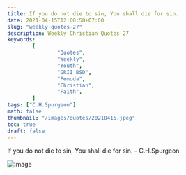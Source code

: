 ```yaml
---
title: If you do not die to sin, You shall die for sin.
date: 2021-04-15T12:00:58+07:00
slug: "weekly-quotes-27"
description: Weekly Christian Quotes 27
keywords:
        [
                "Quotes",
                "Weekly",
                "Youth",
                "GRII BSD",
                "Pemuda",
                "Christian",
                "Faith",
        ]
tags: ["C.H.Spurgeon"]
math: false
thumbnail: "/images/quotes/20210415.jpeg"
toc: true
draft: false
---
```


If you do not die to sin, You shall die for sin. - C.H.Spurgeon

![image](/images/quotes/20210415.jpeg)

